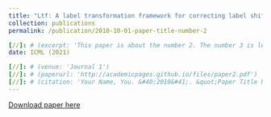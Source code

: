 ```yaml
---
title: "Ltf: A label transformation framework for correcting label shift"
collection: publications
permalink: /publication/2010-10-01-paper-title-number-2

[//]: # (excerpt: 'This paper is about the number 2. The number 3 is left for future work.')
date: ICML (2021)

[//]: # (venue: 'Journal 1')
[//]: # (paperurl: 'http://academicpages.github.io/files/paper2.pdf')
[//]: # (citation: 'Your Name, You. &#40;2010&#41;. &quot;Paper Title Number 2.&quot; <i>Journal 1</i>. 1&#40;2&#41;.')
---
```


[//]: # (This paper is about the number 2. The number 3 is left for future work.)

[Download paper here](http://proceedings.mlr.press/v119/guo20d.html)

[//]: # (Recommended citation: Your Name, You. &#40;2010&#41;. "Paper Title Number 2." <i>Journal 1</i>. 1&#40;2&#41;.)